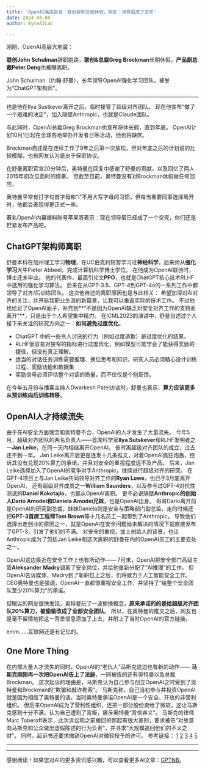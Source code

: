 ```yaml
---
title: 'OpenAI高层巨变：联创辞职总裁休假，网友：领导层成了空壳'
date: 2024-08-08
author: ByteAILab

---
```


刚刚，OpenAI高层大地震：

**联创John Schulman**辞职跑路，**联创&总裁Greg Brockman**长期休假，**产品副总裁Peter Deng**也被曝离职。

John Schulman（约翰·舒曼），长年领导OpenAI强化学习团队，被誉为“ChatGPT架构师”。

---

也是他在Ilya Sustkever离开之后，临时接管了超级对齐团队。
现在他宣布“做了一个艰难的决定”，加入隔壁Anthropic，也就是Claude团队。

与此同时，OpenAI总裁Greg Brockman也宣布将休长假，直到年底。
OpenAI计划10月1日起在全球各地举办开发者日等活动，他也将缺席。

Brockman自述是在连续工作了9年之后第一次放松，但对年底之后的计划说的比较模糊，也有网友认为是出于保密协议。

在舒曼离职官宣20分钟后，奥特曼在回复中感谢了舒曼的贡献，以及回忆了两人2015年初次见面时的情景。
但截至目前，奥特曼没有对Brockman休假做任何回应。

奥特曼平常有打字句首字母和“i”不用大写字母的习惯，但每当重要同事选择离开时，他都会表现得更正式一些。

著名OpenAI内幕爆料账号苹果哥表示：现在领导层已经成了一个空壳，你们还是赶紧发布产品吧。

## ChatGPT架构师离职

舒曼本科在加州理工学习**物理**，在UC伯克利短暂学习过**神经科学**，后来师从**强化学习**大牛Pieter Abbeel，完成计算机科学博士学位。
在他成为OpenAI联创时，博士还未毕业。
他的代表作、最高引论文**PPO**，也就是ChatGPT核心技术RLHF中选用的强化学习算法。
后来在从GPT-3.5、GPT-4到GPT-4o的一系列工作中都领导了对齐/后训练团队。
这次他自述的离职原因也是与此相关：
希望加深对AI对齐的关注，并开启我职业生涯的新篇章，让我可以重返实际的技术工作。
不过他也给足了OpenAI面子，补充到**“不是因为OpenAI缺乏对安全对齐工作的支持而离开”**，只是出于个人希望集中精力。
在ICML2023的演讲中，舒曼自述过个人接下来关注的研究方向之一：**如何避免过度优化**。

- ChatGPT 中的一些令人讨厌的行为（例如过度道歉）是过度优化的结果。
- RLHF很容易对狭窄的指标进行过度优化，例如模型可能学会了能获得奖励的捷径，但没有真正理解。
- 适当的对话任务训练需要推理、换位思考和知识，研究人员必须精心设计训练过程、奖励功能和数据集
- 奖励信号必须评估整个对话的质量，而不仅仅是个别反馈。

在今年五月份与播客主持人Dwarkesh Patel访谈时，舒曼也表示，**算力应该更多从预训练向后训练转移**。

## OpenAI人才持续流失

由于在AI安全方面理念和奥特曼不合，OpenAI的人才发生了大量流失。
今年5月，超级对齐团队的两名负责人——首席科学家**Ilya Sutskever**和RLHF发明者之一**Jan Leike**，在同一天内相继离开OpenAI。
彼时离超级对齐团队的成立，过去还不到一年。
Jan Leike离开后更是连发十几条推文，对着OpenAI疯狂炮轰，控诉其没有兑现20%算力的承诺，并且对安全的重视程度远不及产品。
后来，Jan Leike选择加入了OpenAI的竞争对手Anthropic，继续进行超级对齐的研究。
在GPT-4项目上与Jan Leike共同领导对齐工作的**Ryan Lowe**，也已于3月底离开OpenAI。
还有超级对齐成员之一**William Saunders**，以及参与过GPT-4对抗性测试的**Daniel Kokotajlo**，也都从OpenAI离职。
更不必说隔壁**Anthropic的创始人Dario Amodei和Daniela Amodei兄妹**，也是OpenAI出身。
哥哥Dario离开前是OpenAI的研究副总裁，妹妹Daniela则是安全与策略部门副总监，走的时候还把**GPT-3首席工程师Tom Brown**等十几名员工一起带到了Anthropic。
导致他们选择出走创业的原因之一，就是OpenAI在安全问题尚未解决的情况下就直接发布了GPT-3，引发了他们的不满。
对安全的重视，加上创始人的背景，也让Anthropic成为了包括Jan Leike和这次离职的舒曼在内的OpenAI员工的主要去处之一。

OpenAI这边最近在安全工作上也有所动作——
7月末，OpenAI把安全部门高级主管**Aleksander Madry**调离了安全岗位，并给他重新分配了“AI推理”的工作。
但OpenAI告诉媒体，Madry到了新职位上之后，仍将致力于人工智能安全工作。
CEO奥特曼也是强调，OpenAI一直都很重视安全工作，并坚持了“给整个安全团队至少20%算力”的承诺。

但眼尖的网友很快发现，奥特曼玩了一波偷换概念，**原来承诺的的是给超级对齐团队20%算力，被偷偷改成了全部安全团队**。
所以，在奥特曼的推文之后，网友也是毫不留情地把这一背景信息添加了上去，并附上了当时OpenAI的官方链接。

emm……互联网还是有记忆的。

## One More Thing

在内部大量人才流失的同时，OpenAI的“老仇人”马斯克这边也有新的动作——
**马斯克刚刚再一次把OpenAI告上了法庭**，一同被告的还有奥特曼以及总裁Brockman。
这次起诉的理由是，马斯克认为自己参与创立OpenAI之时受到了奥特曼和Brockman的“欺骗和敲诈勒索”。
马斯克称，自己当初参与并投资OpenAI就是因为相信了奥特曼的话，当时奥特曼承诺OpenAI是一个安全、开放的非营利组织。
但后来OpenAI成为了营利性组织，还把一部分股份卖给了微软，这让马斯克感到十分不满，认为自己遭到了背叛，痛斥奥特曼“背信弃义”。
马斯克的律师Marc Toberoff表示，此次诉讼和之前撤回的那起有很大差别，要求被告“对故意向马斯克和公众做出虚假陈述的行为负责”，并寻求“大规模追回他们的不义之财”。
同时，起诉书还要求撤销OpenAI对微软授予的许可。
参考链接：
[1](https://www.bloomberg.com/news/articles/2024-08-06/openai-co-founder-john-schulman-departs-for-ai-rival-anthropic)
[2](https://www.cnbc.com/2024/07/23/openai-removes-ai-safety-executive-aleksander-madry-from-role.html)
[3](https://x.com/sama/status/1818867964369928387)
[4](https://www.documentcloud.org/documents/25031741-elon-vs-openai-again)
[5](https://www.nytimes.com/2024/08/05/technology/elon-musk-openai-lawsuit.html)

---
---
感谢阅读！如果您对AI的更多资讯感兴趣，可以查看更多AI文章：[GPTNB](https://gptnb.com)。